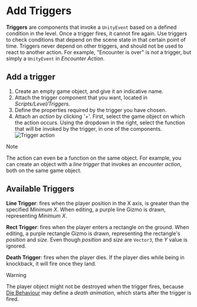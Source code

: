 # Add Triggers

**Triggers** are components that invoke a `UnityEvent` based on a defined condition in the level. Once a trigger fires, it cannot fire again. Use triggers to check conditions that depend on the scene state in that certain point of time. Triggers never depend on other triggers, and should not be used to react to another action. For example, "Encounter is over" is *not* a trigger, but simply a `UnityEvent` in *Encounter Action*.

## Add a trigger

1. Create an empty game object, and give it an indicative name.
2. Attach the trigger component that you want, located in *Scripts/Level/Triggers*.
3. Define the properties required by the trigger you have chosen.
4. Attach an *action* by clicking '+'. First, select the game object on which the action occurs. Using the dropdown in the right, select the function that will be invoked by the trigger, in one of the components.
![Trigger action](../resources/TriggerAction.png)

> [!NOTE]
> The action can even be a function on the same object. For example, you can create an object with a *line trigger* that invokes an *encounter action*, both on the same game object.

## Available Triggers

**Line Trigger**: fires when the player position in the X axis, is greater than the specified *Minimum X*. When editing, a purple line Gizmo is drawn, representing *Minimum X*.

**Rect Trigger**: fires when the player enters a rectangle on the ground. When editing, a purple rectangle Gizmo is drawn, representing the rectangle's *position* and *size*. Even though *position* and *size* are `Vector3`, the *Y* value is ignored.

**Death Trigger**: fires when the player dies. If the player dies while being in knockback, it will fire once they land.
> [!WARNING]
> The player object might not be destroyed when the trigger fires, because [Die Behaviour](../api/Global.DieBehaviour.html) may define a *death animation*, which starts after the trigger is fired.